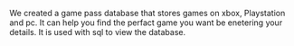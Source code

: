 We created a game pass database that stores games on xbox, Playstation and pc.
It can help you find the perfact game you want be enetering your details.
It is used with sql to view the database.
